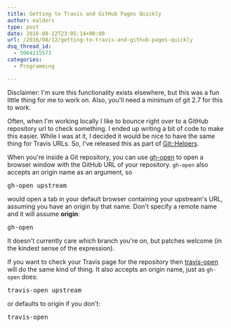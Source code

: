 ```yaml
---
title: Getting to Travis and GitHub Pages Quickly
author: oalders
type: post
date: 2016-08-12T23:05:14+00:00
url: /2016/08/12/getting-to-travis-and-github-pages-quickly
dsq_thread_id:
  - 5064215573
categories:
  - Programming

---
```

Disclaimer: I'm sure this functionality exists elsewhere, but this was a fun little thing for me to work on. Also, you'll need a minimum of git 2.7 for this to work.

Often, when I'm working locally I like to bounce right over to a GitHub repository url to check something. I ended up writing a bit of code to make this easier. While I was at it, I decided it would be nice to have the same thing for Travis URLs. So, I've released this as part of [Git::Helpers][1].

When you're inside a Git repository, you can use [gh-open][2] to open a browser window with the GitHub URL of your repository. `gh-open` also accepts an origin name as an argument, so 

<pre>gh-open upstream</pre>

would open a tab in your default browser containing your upstream's URL, assuming you have an origin by that name. Don't specify a remote name and it will assume **origin**: 

<pre>gh-open</pre>

It doesn't currently care which branch you're on, but patches welcome (in the kindest sense of the expression).

If you want to check your Travis page for the repository then [travis-open][2] will do the same kind of thing. It also accepts an origin name, just as `gh-open` does: 

<pre>travis-open upstream</pre>

or defaults to origin if you don't: 

<pre>travis-open</pre>

 [1]: https://metacpan.org/pod/Git::Helpers
 [2]: https://metacpan.org/pod/distribution/Git-Helpers/bin/gh-open
